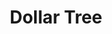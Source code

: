 ---
title: "Dollar Tree"
url: /springfield/dollar-tree-south-veterans-parkway/
shop: variety store
---